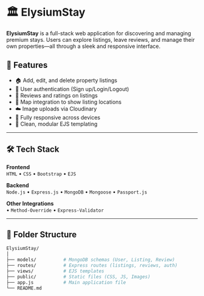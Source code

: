 # 🏛️ ElysiumStay

**ElysiumStay** is a full-stack web application for discovering and managing premium stays. Users can explore listings, leave reviews, and manage their own properties—all through a sleek and responsive interface.

## 🚀 Features

- 🏠 Add, edit, and delete property listings  
- 🔐 User authentication (Sign up/Login/Logout)  
- 💬 Reviews and ratings on listings  
- 📍 Map integration to show listing locations  
- ☁️ Image uploads via Cloudinary  
- 📱 Fully responsive across devices  
- 🧼 Clean, modular EJS templating

---

## 🛠️ Tech Stack

**Frontend**  
`HTML` • `CSS` • `Bootstrap` • `EJS`

**Backend**  
`Node.js` • `Express.js` • `MongoDB` • `Mongoose` • `Passport.js`

**Other Integrations**  
 • `Method-Override` • `Express-Validator`

---

## 📁 Folder Structure

```bash
ElysiumStay/
│
├── models/          # MongoDB schemas (User, Listing, Review)
├── routes/          # Express routes (listings, reviews, auth)
├── views/           # EJS templates
├── public/          # Static files (CSS, JS, Images)
├── app.js           # Main application file
└── README.md
